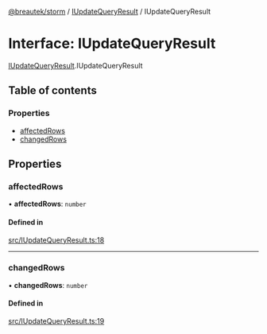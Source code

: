 [@breautek/storm](../README.md) / [IUpdateQueryResult](../modules/IUpdateQueryResult.md) / IUpdateQueryResult

# Interface: IUpdateQueryResult

[IUpdateQueryResult](../modules/IUpdateQueryResult.md).IUpdateQueryResult

## Table of contents

### Properties

- [affectedRows](IUpdateQueryResult.IUpdateQueryResult-1.md#affectedrows)
- [changedRows](IUpdateQueryResult.IUpdateQueryResult-1.md#changedrows)

## Properties

### affectedRows

• **affectedRows**: `number`

#### Defined in

[src/IUpdateQueryResult.ts:18](https://github.com/breautek/storm/blob/477d756/src/IUpdateQueryResult.ts#L18)

___

### changedRows

• **changedRows**: `number`

#### Defined in

[src/IUpdateQueryResult.ts:19](https://github.com/breautek/storm/blob/477d756/src/IUpdateQueryResult.ts#L19)
